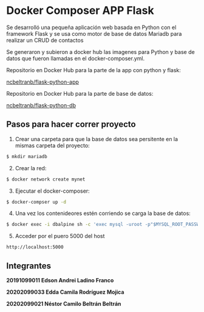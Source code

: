 # Docker Composer APP Flask

Se desarrolló una pequeña aplicación web basada en Python con el framework Flask y se usa como motor de base de datos Mariadb para realizar un CRUD de contactos


Se generaron y subieron a docker hub las imagenes para Python y base de datos que fueron llamadas en el docker-composer.yml.

Repositorio en Docker Hub para la parte de la app con python y flask:

[ncbeltranb/flask-python-app](https://hub.docker.com/repository/docker/ncbeltranb/flask-python-app)


Repositorio en Docker Hub para la parte de base de datos:

[ncbeltranb/flask-python-db](https://hub.docker.com/repository/docker/ncbeltranb/flask-python-db)


## Pasos para hacer correr proyecto

1. Crear una carpeta para que la base de datos sea persitente en la mismas carpeta  del proyecto:
```bash
$ mkdir mariadb
```
2. Crear la red:
```bash
$ docker network create mynet
```

3. Ejecutar el docker-composer:
```bash
$ docker-compser up -d
```
4. Una vez los contenideores estén corriendo  se carga la base de datos:
```bash
$ docker exec -i dbalpine sh -c 'exec mysql -uroot -p"$MYSQL_ROOT_PASSWORD" contactsflask < /home/data/contacts.sql -v'
```
5. Acceder por el puero 5000 del host
```
http://localhost:5000
```

## Integrantes

**20191099011 Edson Andrei Ladino Franco**

**20202099033 Edda Camila Rodríguez Mojica**

**20202099021 Néstor Camilo Beltrán Beltrán**
